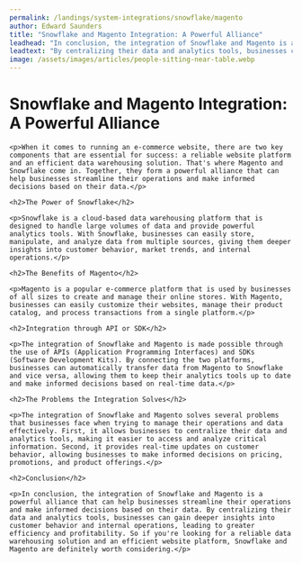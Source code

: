 ```yaml
---
permalink: /landings/system-integrations/snowflake/magento
author: Edward Saunders
title: "Snowflake and Magento Integration: A Powerful Alliance"
leadhead: "In conclusion, the integration of Snowflake and Magento is a powerful alliance that can help businesses streamline their operations and make informed decisions based on their data"
leadtext: "By centralizing their data and analytics tools, businesses can gain deeper insights into customer behavior and internal operations, leading to greater efficiency and profitability. So if you're looking for a reliable data warehousing solution and an efficient website platform, Snowflake and Magento are definitely worth considering."
image: /assets/images/articles/people-sitting-near-table.webp
---
```

<div class="arttext">
	<h1>Snowflake and Magento Integration: A Powerful Alliance</h1>

	<p>When it comes to running an e-commerce website, there are two key components that are essential for success: a reliable website platform and an efficient data warehousing solution. That's where Magento and Snowflake come in. Together, they form a powerful alliance that can help businesses streamline their operations and make informed decisions based on their data.</p>

	<h2>The Power of Snowflake</h2>

	<p>Snowflake is a cloud-based data warehousing platform that is designed to handle large volumes of data and provide powerful analytics tools. With Snowflake, businesses can easily store, manipulate, and analyze data from multiple sources, giving them deeper insights into customer behavior, market trends, and internal operations.</p>

	<h2>The Benefits of Magento</h2>

	<p>Magento is a popular e-commerce platform that is used by businesses of all sizes to create and manage their online stores. With Magento, businesses can easily customize their websites, manage their product catalog, and process transactions from a single platform.</p>

	<h2>Integration through API or SDK</h2>

	<p>The integration of Snowflake and Magento is made possible through the use of APIs (Application Programming Interfaces) and SDKs (Software Development Kits). By connecting the two platforms, businesses can automatically transfer data from Magento to Snowflake and vice versa, allowing them to keep their analytics tools up to date and make informed decisions based on real-time data.</p>

	<h2>The Problems the Integration Solves</h2>

	<p>The integration of Snowflake and Magento solves several problems that businesses face when trying to manage their operations and data effectively. First, it allows businesses to centralize their data and analytics tools, making it easier to access and analyze critical information. Second, it provides real-time updates on customer behavior, allowing businesses to make informed decisions on pricing, promotions, and product offerings.</p>

	<h2>Conclusion</h2>

	<p>In conclusion, the integration of Snowflake and Magento is a powerful alliance that can help businesses streamline their operations and make informed decisions based on their data. By centralizing their data and analytics tools, businesses can gain deeper insights into customer behavior and internal operations, leading to greater efficiency and profitability. So if you're looking for a reliable data warehousing solution and an efficient website platform, Snowflake and Magento are definitely worth considering.</p>

</div>